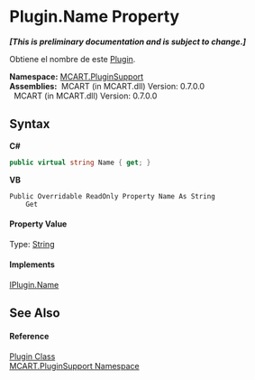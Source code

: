 # Plugin.Name Property 
 _**\[This is preliminary documentation and is subject to change.\]**_

Obtiene el nombre de este <a href="a9773c1d-7ff5-ea9a-06bc-836b7335120f">Plugin</a>.

**Namespace:**&nbsp;<a href="4abc7841-aae2-1ecc-94fa-a3d251746bda">MCART.PluginSupport</a><br />**Assemblies:**&nbsp;&nbsp;MCART (in MCART.dll) Version: 0.7.0.0<br />&nbsp;&nbsp;MCART (in MCART.dll) Version: 0.7.0.0<br />

## Syntax

**C#**<br />
``` C#
public virtual string Name { get; }
```

**VB**<br />
``` VB
Public Overridable ReadOnly Property Name As String
	Get
```


#### Property Value
Type: <a href="http://msdn2.microsoft.com/es-es/library/s1wwdcbf" target="_blank">String</a>

#### Implements
<a href="fc0576c5-e97d-eda3-5e7b-25696c36ba5a">IPlugin.Name</a><br />

## See Also


#### Reference
<a href="a9773c1d-7ff5-ea9a-06bc-836b7335120f">Plugin Class</a><br /><a href="4abc7841-aae2-1ecc-94fa-a3d251746bda">MCART.PluginSupport Namespace</a><br />